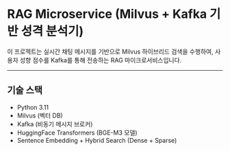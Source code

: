 # RAG Microservice (Milvus + Kafka 기반 성격 분석기)

이 프로젝트는 실시간 채팅 메시지를 기반으로 Milvus 하이브리드 검색을 수행하여, 사용자 성향 점수를 Kafka를 통해 전송하는 RAG 마이크로서비스입니다.

---

## 기술 스택

- Python 3.11
- Milvus (벡터 DB)
- Kafka (비동기 메시지 브로커)
- HuggingFace Transformers (BGE-M3 모델)
- Sentence Embedding + Hybrid Search (Dense + Sparse)
